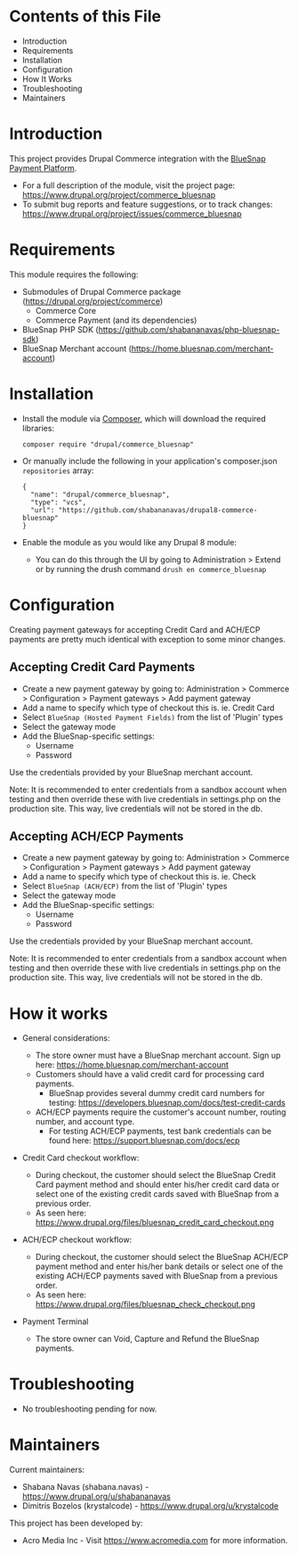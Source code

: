 # Contents of this File
* Introduction
* Requirements
* Installation
* Configuration
* How It Works
* Troubleshooting
* Maintainers

# Introduction
This project provides Drupal Commerce integration with the [BlueSnap Payment Platform](https://developers.bluesnap.com/).
* For a full description of the module, visit the project page:
  https://www.drupal.org/project/commerce_bluesnap
* To submit bug reports and feature suggestions, or to track changes:
  https://www.drupal.org/project/issues/commerce_bluesnap


# Requirements
This module requires the following:
* Submodules of Drupal Commerce package (https://drupal.org/project/commerce)
  - Commerce Core
  - Commerce Payment (and its dependencies)
* BlueSnap PHP SDK (https://github.com/shabananavas/php-bluesnap-sdk)
* BlueSnap Merchant account (https://home.bluesnap.com/merchant-account)


# Installation
* Install the module via [Composer](https://www.drupal.org/docs/8/extending-drupal-8/installing-modules-composer-dependencies), which will download
the required libraries:

  ```composer require "drupal/commerce_bluesnap"```

* Or manually include the following in your application's composer.json ```repositories``` array:

  ```
  {
    "name": "drupal/commerce_bluesnap",
    "type": "vcs",
    "url": "https://github.com/shabananavas/drupal8-commerce-bluesnap"
  }
  ```

* Enable the module as you would like any Drupal 8 module:
  - You can do this through the UI by going to Administration > Extend
  or by running the drush command `drush en commerce_bluesnap`

# Configuration
Creating payment gateways for accepting Credit Card and ACH/ECP payments
are pretty much identical with exception to some minor changes.

## Accepting Credit Card Payments
* Create a new payment gateway by going to:
  Administration > Commerce > Configuration > Payment gateways > Add payment gateway
* Add a name to specify which type of checkout this is. ie. Credit Card
* Select ```BlueSnap (Hosted Payment Fields)``` from the list of 'Plugin' types
* Select the gateway mode
* Add the BlueSnap-specific settings:
  - Username
  - Password

Use the credentials provided by your BlueSnap merchant account.

Note: It is recommended to enter credentials from a sandbox account when testing and then override these with live credentials in settings.php on the production site. This way, live credentials will not be stored in the db.


## Accepting ACH/ECP Payments
* Create a new payment gateway by going to:
  Administration > Commerce > Configuration > Payment gateways > Add payment gateway
* Add a name to specify which type of checkout this is. ie. Check
* Select ```BlueSnap (ACH/ECP)``` from the list of 'Plugin' types
* Select the gateway mode
* Add the BlueSnap-specific settings:
  - Username
  - Password

Use the credentials provided by your BlueSnap merchant account.

Note: It is recommended to enter credentials from a sandbox account when testing
and then override these with live credentials in settings.php on the production
site. This way, live credentials will not be stored in the db.


# How it works

* General considerations:
  - The store owner must have a BlueSnap merchant account.
    Sign up here:
    https://home.bluesnap.com/merchant-account
  - Customers should have a valid credit card for processing card payments.
    - BlueSnap provides several dummy credit card numbers for testing:
      https://developers.bluesnap.com/docs/test-credit-cards
  - ACH/ECP payments require the customer's account number,
     routing number, and account type.
    - For testing ACH/ECP payments, test bank credentials can be found here:
      https://support.bluesnap.com/docs/ecp

* Credit Card checkout workflow:

  - During checkout, the customer should select the BlueSnap Credit Card
  payment method and should enter his/her credit card data
  or select one of the existing credit cards saved with BlueSnap
  from a previous order.
  - As seen here: https://www.drupal.org/files/bluesnap_credit_card_checkout.png

* ACH/ECP checkout workflow:
  - During checkout, the customer should select the BlueSnap ACH/ECP
  payment method and enter his/her bank details or select one of the
  existing ACH/ECP payments saved with BlueSnap from a previous order.
  - As seen here: https://www.drupal.org/files/bluesnap_check_checkout.png

* Payment Terminal
  - The store owner can Void, Capture and Refund the BlueSnap payments.


# Troubleshooting
* No troubleshooting pending for now.


# Maintainers
Current maintainers:
* Shabana Navas (shabana.navas) - https://www.drupal.org/u/shabananavas
* Dimitris Bozelos (krystalcode) - https://www.drupal.org/u/krystalcode

This project has been developed by:
* Acro Media Inc - Visit https://www.acromedia.com for more information.

